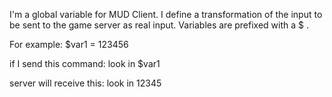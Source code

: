 I'm a global variable for MUD Client. 
I define a transformation of the input to be sent to the game server as real input. 
Variables are prefixed with a $ .

For example: 
$var1 = 123456

if I send this command: 
look in $var1

server will receive this: 
look in 12345